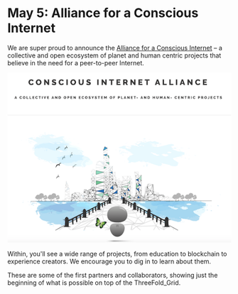 # May 5: Alliance for a Conscious Internet

We are super proud to announce the [Alliance for a Conscious Internet](https://consciousinternet.org) – a collective and open ecosystem of planet and human centric projects that believe in the need for a peer-to-peer Internet.

![](img/consciousinternet.png)

Within, you'll see a wide range of projects, from education to blockchain to experience creators. We encourage you to dig in to learn about them.

These are some of the first partners and collaborators, showing just the beginning of what is possible on top of the ThreeFold_Grid.
